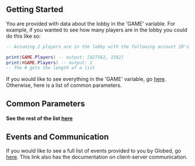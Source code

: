 ## Getting Started
You are provided with data about the lobby in the 'GAME' variable.
For example, if you wanted to see how many players are in the lobby you could do this like so:
```lua
-- Assuming 2 players are in the lobby with the following account ID's

print(GAME.Players) -- output: [827562, 1582]
print(#GAME.Players) -- output: 2
-- The # gets the length of a list
```

If you would like to see everything in the 'GAME' variable, go [here](). Otherwise, here is a list of common parameters.

## Common Parameters



#### See the rest of the list [here](/game.md)

## Events and Communication

If you would like to see a full list of events provided to you by Globed, go [here](/events.md). This link also has the documentation on client-server communication.
